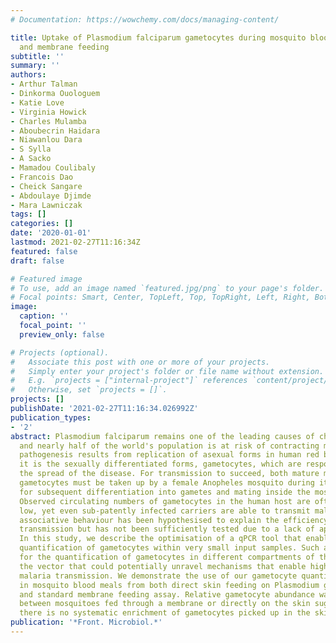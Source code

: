 ```yaml
---
# Documentation: https://wowchemy.com/docs/managing-content/

title: Uptake of Plasmodium falciparum gametocytes during mosquito bloodmeal by direct
  and membrane feeding
subtitle: ''
summary: ''
authors:
- Arthur Talman
- Dinkorma Ouologuem
- Katie Love
- Virginia Howick
- Charles Mulamba
- Aboubecrin Haidara
- Niawanlou Dara
- S Sylla
- A Sacko
- Mamadou Coulibaly
- Francois Dao
- Cheick Sangare
- Abdoulaye Djimde
- Mara Lawniczak
tags: []
categories: []
date: '2020-01-01'
lastmod: 2021-02-27T11:16:34Z
featured: false
draft: false

# Featured image
# To use, add an image named `featured.jpg/png` to your page's folder.
# Focal points: Smart, Center, TopLeft, Top, TopRight, Left, Right, BottomLeft, Bottom, BottomRight.
image:
  caption: ''
  focal_point: ''
  preview_only: false

# Projects (optional).
#   Associate this post with one or more of your projects.
#   Simply enter your project's folder or file name without extension.
#   E.g. `projects = ["internal-project"]` references `content/project/deep-learning/index.md`.
#   Otherwise, set `projects = []`.
projects: []
publishDate: '2021-02-27T11:16:34.026992Z'
publication_types:
- '2'
abstract: Plasmodium falciparum remains one of the leading causes of child mortality,
  and nearly half of the world's population is at risk of contracting malaria. While
  pathogenesis results from replication of asexual forms in human red blood cells,
  it is the sexually differentiated forms, gametocytes, which are responsible for
  the spread of the disease. For transmission to succeed, both mature male and female
  gametocytes must be taken up by a female Anopheles mosquito during its blood meal
  for subsequent differentiation into gametes and mating inside the mosquito gut.
  Observed circulating numbers of gametocytes in the human host are often surprisingly
  low, yet even sub-patently infected carriers are able to transmit malaria. A pre-fertilisation
  associative behaviour has been hypothesised to explain the efficiency of human-to-mosquito
  transmission but has not been sufficiently tested due to a lack of appropriate tools.
  In this study, we describe the optimisation of a qPCR tool that enables the relative
  quantification of gametocytes within very small input samples. Such a tool allows
  for the quantification of gametocytes in different compartments of the host and
  the vector that could potentially unravel mechanisms that enable highly efficient
  malaria transmission. We demonstrate the use of our gametocyte quantification method
  in mosquito blood meals from both direct skin feeding on Plasmodium gametocyte carriers
  and standard membrane feeding assay. Relative gametocyte abundance was not different
  between mosquitoes fed through a membrane or directly on the skin suggesting that
  there is no systematic enrichment of gametocytes picked up in the skin.
publication: '*Front. Microbiol.*'
---
```

